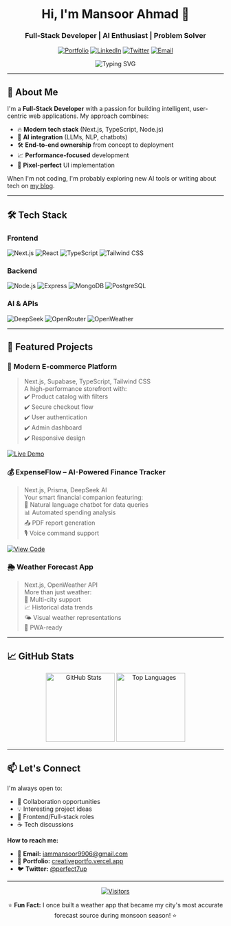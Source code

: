 <h1 align="center">Hi, I'm Mansoor Ahmad 👋</h1>
<h3 align="center">Full-Stack Developer | AI Enthusiast | Problem Solver</h3>

<p align="center">
  <a href="https://creativeportfo.vercel.app/"><img src="https://img.shields.io/badge/Portfolio-%23000000.svg?style=for-the-badge&logo=vercel&logoColor=white" alt="Portfolio"></a>
  <a href="https://www.linkedin.com/in/mansoor-ahmad-2706b1300/"><img src="https://img.shields.io/badge/LinkedIn-0077B5?style=for-the-badge&logo=linkedin&logoColor=white" alt="LinkedIn"></a>
  <a href="https://x.com/perfect7up"><img src="https://img.shields.io/badge/Twitter-%231DA1F2.svg?style=for-the-badge&logo=Twitter&logoColor=white" alt="Twitter"></a>
  <a href="mailto:iammansoor9906@gmail.com"><img src="https://img.shields.io/badge/Email-D14836?style=for-the-badge&logo=gmail&logoColor=white" alt="Email"></a>
</p>

<p align="center">
  <img src="https://readme-typing-svg.herokuapp.com?font=Fira+Code&pause=1000&color=22C55E&center=true&vCenter=true&width=600&lines=Turning+ideas+into+functional+reality;Building+scalable+web+experiences;AI-powered+solutions+enthusiast;Clean+code+advocate" alt="Typing SVG" />
</p>

---

## 🚀 About Me

I'm a **Full-Stack Developer** with a passion for building intelligent, user-centric web applications. My approach combines:

- 🔥 **Modern tech stack** (Next.js, TypeScript, Node.js)
- 🤖 **AI integration** (LLMs, NLP, chatbots)
- 🛠️ **End-to-end ownership** from concept to deployment
- 📈 **Performance-focused** development
- 🎨 **Pixel-perfect** UI implementation

When I'm not coding, I'm probably exploring new AI tools or writing about tech on [my blog](https://bloghideout.vercel.app/).

---

## 🛠️ Tech Stack

### Frontend
![Next.js](https://img.shields.io/badge/Next.js-000000?style=for-the-badge&logo=nextdotjs&logoColor=white)
![React](https://img.shields.io/badge/React-20232A?style=for-the-badge&logo=react&logoColor=61DAFB)
![TypeScript](https://img.shields.io/badge/TypeScript-007ACC?style=for-the-badge&logo=typescript&logoColor=white)
![Tailwind CSS](https://img.shields.io/badge/Tailwind_CSS-38B2AC?style=for-the-badge&logo=tailwind-css&logoColor=white)

### Backend
![Node.js](https://img.shields.io/badge/Node.js-339933?style=for-the-badge&logo=nodedotjs&logoColor=white)
![Express](https://img.shields.io/badge/Express.js-000000?style=for-the-badge&logo=express&logoColor=white)
![MongoDB](https://img.shields.io/badge/MongoDB-4EA94B?style=for-the-badge&logo=mongodb&logoColor=white)
![PostgreSQL](https://img.shields.io/badge/PostgreSQL-316192?style=for-the-badge&logo=postgresql&logoColor=white)

### AI & APIs
![DeepSeek](https://img.shields.io/badge/DeepSeek-000000?style=for-the-badge&logo=openai&logoColor=white)
![OpenRouter](https://img.shields.io/badge/OpenRouter-000000?style=for-the-badge)
![OpenWeather](https://img.shields.io/badge/OpenWeather-000000?style=for-the-badge)

---

## 🌟 Featured Projects

### 🛒 **Modern E-commerce Platform**
> Next.js, Supabase, TypeScript, Tailwind CSS  
A high-performance storefront with:  
✔️ Product catalog with filters  
✔️ Secure checkout flow  
✔️ User authentication  
✔️ Admin dashboard  
✔️ Responsive design  

[![Live Demo](https://img.shields.io/badge/Live_Demo-000000?style=for-the-badge&logo=vercel&logoColor=white)](YOUR_LIVE_LINK)

### 💰 **ExpenseFlow – AI-Powered Finance Tracker**
> Next.js, Prisma, DeepSeek AI  
Your smart financial companion featuring:  
💬 Natural language chatbot for data queries  
📊 Automated spending analysis  
📤 PDF report generation  
🎙️ Voice command support  

[![View Code](https://img.shields.io/badge/View_Code-000000?style=for-the-badge&logo=github&logoColor=white)](YOUR_REPO_LINK)

### 🌦️ **Weather Forecast App**
> Next.js, OpenWeather API  
More than just weather:  
📍 Multi-city support  
📈 Historical data trends  
🌤️ Visual weather representations  
📱 PWA-ready  

---

## 📈 GitHub Stats

<p align="center">
  <img src="https://github-readme-stats.vercel.app/api?username=Perfect7up&show_icons=true&theme=radical" alt="GitHub Stats" height="160"/>
  <img src="https://github-readme-stats.vercel.app/api/top-langs/?username=Perfect7up&layout=compact&theme=radical" alt="Top Languages" height="160"/>
</p>

---

## 📫 Let's Connect

I'm always open to:
- 🤝 Collaboration opportunities
- 💡 Interesting project ideas
- 🚀 Frontend/Full-stack roles
- ☕ Tech discussions

**How to reach me:**
- 📧 **Email:** [iammansoor9906@gmail.com](mailto:iammansoor9906@gmail.com)
- 💼 **Portfolio:** [creativeportfo.vercel.app](https://creativeportfo.vercel.app/)
- 🐦 **Twitter:** [@perfect7up](https://x.com/perfect7up)

---

<div align="center">
  
[![Visitors](https://komarev.com/ghpvc/?username=Perfect7up&label=Profile%20views&color=0e75b6&style=flat)](https://github.com/YOUR_USERNAME)
  
⭐️ **Fun Fact:** I once built a weather app that became my city's most accurate forecast source during monsoon season! ⭐️
  
</div>
